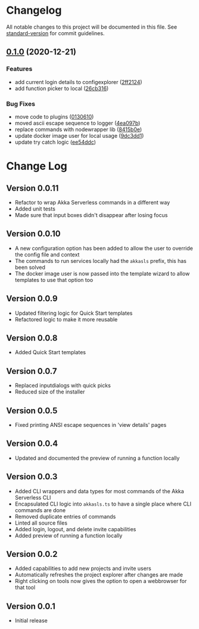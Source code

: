# Changelog

All notable changes to this project will be documented in this file. See [standard-version](https://github.com/conventional-changelog/standard-version) for commit guidelines.

## [0.1.0](https://github.com/retgits/vscode-akkasls-tools/compare/v0.0.11...v0.1.0) (2020-12-21)


### Features

* add current login details to configexplorer ([2ff2124](https://github.com/retgits/vscode-akkasls-tools/commit/2ff21240373aee8a80ab52a2b055d882daf6fe87))
* add function picker to local ([26cb316](https://github.com/retgits/vscode-akkasls-tools/commit/26cb31668d32a2a1b5800991a5ab76b795a9ec3c))


### Bug Fixes

* move code to plugins ([0130610](https://github.com/retgits/vscode-akkasls-tools/commit/01306100ca6d497c2e45230c25bab7a0cf25349c))
* moved ascii escape sequence to logger ([4ea097b](https://github.com/retgits/vscode-akkasls-tools/commit/4ea097b33c7dea758f7c07e86c01d2990ab1308f))
* replace commands with nodewrapper lib ([8415b0e](https://github.com/retgits/vscode-akkasls-tools/commit/8415b0ef2b699aa6cdd8c9bf38f5ce78512f3ebe))
* update docker image user for local usage ([9dc3dd1](https://github.com/retgits/vscode-akkasls-tools/commit/9dc3dd139c722755ca2886da39ff6b6b1ed9819a))
* update try catch logic ([ee54ddc](https://github.com/retgits/vscode-akkasls-tools/commit/ee54ddc385b61a5c98bed642a30b2b3e5805eb2d))

# Change Log

## Version 0.0.11

- Refactor to wrap Akka Serverless commands in a different way
- Added unit tests
- Made sure that input boxes didn't disappear after losing focus

## Version 0.0.10

- A new configuration option has been added to allow the user to override the config file and context
- The commands to run services locally had the `akkasls` prefix, this has been solved
- The docker image user is now passed into the template wizard to allow templates to use that option too

## Version 0.0.9

- Updated filtering logic for Quick Start templates
- Refactored logic to make it more reusable

## Version 0.0.8

- Added Quick Start templates

## Version 0.0.7

- Replaced inputdialogs with quick picks
- Reduced size of the installer

## Version 0.0.5

- Fixed printing ANSI escape sequences in 'view details' pages

## Version 0.0.4

- Updated and documented the preview of running a function locally

## Version 0.0.3

- Added CLI wrappers and data types for most commands of the Akka Serverless CLI
- Encapsulated CLI logic into `akkasls.ts` to have a single place where CLI commands are done
- Removed duplicate entries of commands
- Linted all source files
- Added login, logout, and delete invite capabilities
- Added preview of running a function locally

## Version 0.0.2

- Added capabilities to add new projects and invite users
- Automatically refreshes the project explorer after changes are made
- Right clicking on tools now gives the option to open a webbrowser for that tool

## Version 0.0.1

- Initial release
